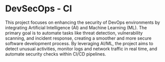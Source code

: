 # DevSecOps - CI

This project focuses on enhancing the security of DevOps environments by integrating Artificial Intelligence (AI) and Machine Learning (ML). The primary goal is to automate tasks like threat detection, vulnerability scanning, and incident response, creating a smoother and more secure software development process. By leveraging AI/ML, the project aims to detect unusual activities, monitor logs and network traffic in real time, and automate security checks within CI/CD pipelines.

